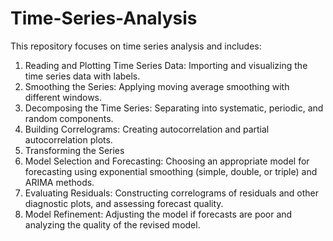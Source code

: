 # Time-Series-Analysis
This repository focuses on time series analysis and includes:

1. Reading and Plotting Time Series Data: Importing and visualizing the time series data with labels.
2. Smoothing the Series: Applying moving average smoothing with different windows.
3. Decomposing the Time Series: Separating into systematic, periodic, and random components.
4. Building Correlograms: Creating autocorrelation and partial autocorrelation plots.
5. Transforming the Series
6. Model Selection and Forecasting: Choosing an appropriate model for forecasting using exponential smoothing (simple, double, or triple) and ARIMA methods.
7. Evaluating Residuals: Constructing correlograms of residuals and other diagnostic plots, and assessing forecast quality.
8. Model Refinement: Adjusting the model if forecasts are poor and analyzing the quality of the revised model.

